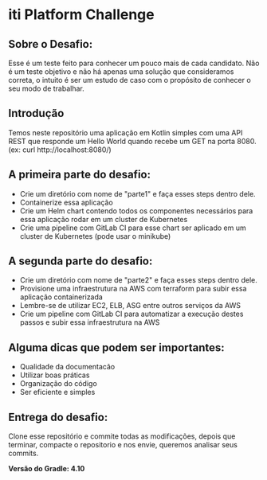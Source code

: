 # iti Platform Challenge

## Sobre o Desafio: 

Esse é um teste feito para conhecer um pouco mais de cada candidato. Não é um teste objetivo e não há apenas uma solução que consideramos correta, o intuito é ser um estudo de caso com o propósito de conhecer o seu modo de trabalhar.

## Introdução

Temos neste repositório uma aplicação em Kotlin simples com uma API REST que responde um Hello World quando recebe um GET na porta 8080. (ex: curl http://localhost:8080/)

## A primeira parte do desafio: 

* Crie um diretório com nome de "parte1" e faça esses steps dentro dele.
* Containerize essa aplicação
* Crie um Helm chart contendo todos os componentes necessários para essa aplicação rodar em um cluster de Kubernetes
* Crie uma pipeline com GitLab CI para esse chart ser aplicado em um cluster de Kubernetes (pode usar o minikube)

## A segunda parte do desafio:

* Crie um diretório com nome de "parte2" e faça esses steps dentro dele.
* Provisione uma infraestrutura na AWS com terraform para subir essa aplicação containerizada
* Lembre-se de utilizar EC2, ELB, ASG entre outros serviços da AWS 
* Crie um pipeline com GitLab CI para automatizar a execução destes passos e subir essa infraestrutura na AWS

## Alguma dicas que podem ser importantes:
* Qualidade da documentacão
* Utilizar boas práticas
* Organização do código
* Ser eficiente e simples

## Entrega do desafio:
Clone esse repositório e commite todas as modificações, depois que terminar, compacte o repositorio e nos envie, queremos analisar seus commits.


 **Versão do Gradle: 4.10**
